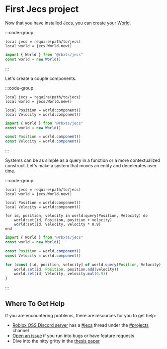 # First Jecs project

Now that you have installed Jecs, you can create your [World](https://ukendio.github.io/jecs/api/world.html).

:::code-group
```luau [luau]
local jecs = require(path/to/jecs)
local world = jecs.World.new()
```
```typescript [typescript]
import { World } from "@rbxts/jecs"
const world = new World()
```
:::

Let's create a couple components.

:::code-group
```luau [luau]
local jecs = require(path/to/jecs)
local world = jecs.World.new()

local Position = world:component()
local Velocity = world:component()
```

```typescript [typescript]
import { World } from "@rbxts/jecs"
const world = new World()

const Position = world.component()
const Velocity = world.component()
```
:::

Systems can be as simple as a query in a function or a more contextualized construct. Let's make a system that moves an entity and decelerates over time.

:::code-group
```luau [luau]
local jecs = require(path/to/jecs)
local world = jecs.World.new()

local Position = world:component()
local Velocity = world:component()

for id, position, velocity in world:query(Position, Velocity) do
    world:set(id, Position, position + velocity)
    world:set(id, Velocity, velocity * 0.9)
end
```

```typescript [typescript]
import { World } from "@rbxts/jecs"
const world = new World()

const Position = world.component()
const Velocity = world.component()

for (const [id, position, velocity] of world.query(Position, Velocity)) {
    world.set(id, Position, position.add(velocity))
    world.set(id, Velocity, velocity.mul(0.9))
}
```
:::

## Where To Get Help

If you are encountering problems, there are resources for you to get help:
- [Roblox OSS Discord server](https://discord.gg/h2NV8PqhAD) has a [#jecs](https://discord.com/channels/385151591524597761/1248734074940559511) thread under the [#projects](https://discord.com/channels/385151591524597761/1019724676265676930) channel
- [Open an issue](https://github.com/ukendio/jecs/issues) if you run into bugs or have feature requests
- Dive into the nitty gritty in the [thesis paper](https://raw.githubusercontent.com/Ukendio/jecs/main/thesis/drafts/1/paper.pdf)
